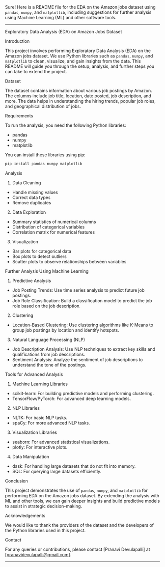 Sure! Here is a README file for the EDA on the Amazon jobs dataset using `pandas`, `numpy`, and `matplotlib`, including suggestions for further analysis using Machine Learning (ML) and other software tools.

---

 Exploratory Data Analysis (EDA) on Amazon Jobs Dataset

Introduction

This project involves performing Exploratory Data Analysis (EDA) on the Amazon jobs dataset. We use Python libraries such as `pandas`, `numpy`, and `matplotlib` to clean, visualize, and gain insights from the data. This README will guide you through the setup, analysis, and further steps you can take to extend the project.

Dataset

The dataset contains information about various job postings by Amazon. The columns include job title, location, date posted, job description, and more. The data helps in understanding the hiring trends, popular job roles, and geographical distribution of jobs.

 Requirements

To run the analysis, you need the following Python libraries:

- pandas
- numpy
- matplotlib

You can install these libraries using pip:

```sh
pip install pandas numpy matplotlib
```

 Analysis

1. Data Cleaning
- Handle missing values
- Correct data types
- Remove duplicates

 2. Data Exploration
- Summary statistics of numerical columns
- Distribution of categorical variables
- Correlation matrix for numerical features

 3. Visualization
- Bar plots for categorical data
- Box plots to detect outliers
- Scatter plots to observe relationships between variables

Further Analysis Using Machine Learning

1. Predictive Analysis
- Job Posting Trends: Use time series analysis to predict future job postings.
- Job Role Classification: Build a classification model to predict the job role based on the job description.

2. Clustering
- Location-Based Clustering: Use clustering algorithms like K-Means to group job postings by location and identify hotspots.

3. Natural Language Processing (NLP)
- Job Description Analysis: Use NLP techniques to extract key skills and qualifications from job descriptions.
- Sentiment Analysis: Analyze the sentiment of job descriptions to understand the tone of the postings.

Tools for Advanced Analysis

1. Machine Learning Libraries
- scikit-learn: For building predictive models and performing clustering.
- TensorFlow/PyTorch: For advanced deep learning models.

2. NLP Libraries
- NLTK: For basic NLP tasks.
- spaCy: For more advanced NLP tasks.

3. Visualization Libraries
- seaborn: For advanced statistical visualizations.
- plotly: For interactive plots.

4. Data Manipulation
- dask: For handling large datasets that do not fit into memory.
- SQL: For querying large datasets efficiently.

Conclusion

This project demonstrates the use of `pandas`, `numpy`, and `matplotlib` for performing EDA on the Amazon jobs dataset. By extending the analysis with ML and other tools, we can gain deeper insights and build predictive models to assist in strategic decision-making.

Acknowledgements

We would like to thank the providers of the dataset and the developers of the Python libraries used in this project.

Contact

For any queries or contributions, please contact [Pranavi Devulapalli] at [pranavidevulapalli@gmail.com].

---
